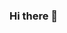### Hi there 👋

<!--
**shivamdhakad/shivamdhakad** is a ✨ _special_ ✨ repository because its `README.md` (this file) appears on your GitHub profile.

- 🔭 I’m interersted in: Control System, Computer Vision and Path Planning for Autonomous Vehicles
- 🌱 I’m currently learning ...
- 👌 I’m proficient in: Python, C++, ROS, OOPs, Matlab
- 📫 Email: dhakadshivamsd@gmail.com

- Design Portfolio: https://drive.google.com/file/d/1DFsD1eo1R6K0Kdz9MzY9EwcphDHKTO1m/view?usp=drive_link
-->
